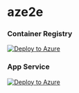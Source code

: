 # aze2e

### Container Registry
[![Deploy to Azure](https://aka.ms/deploytoazurebutton)](https://portal.azure.com/#create/Microsoft.Template/uri/https%3A%2F%2Fraw.githubusercontent.com%2FChandraVijayDubey%2Faze2e%2Fmaster%2Fcontainer-registry.json)

### App Service
[![Deploy to Azure](https://aka.ms/deploytoazurebutton)](https://portal.azure.com/#create/Microsoft.Template/uri/https%3A%2F%2Fraw.githubusercontent.com%2FChandraVijayDubey%2Faze2e%2Fmaster%2Fapp-service.json)
